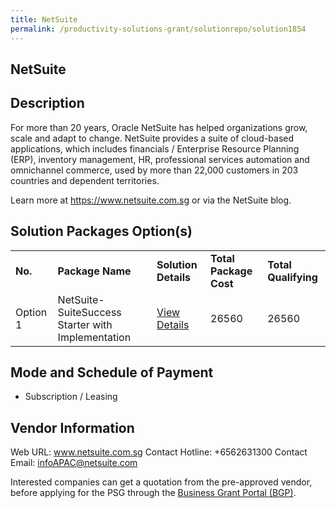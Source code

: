 ```yaml
---
title: NetSuite
permalink: /productivity-solutions-grant/solutionrepo/solution1854
---
```


## NetSuite

## Description

For more than 20 years, Oracle NetSuite has helped organizations grow, scale and adapt to change. NetSuite provides a suite of cloud-based applications, which includes financials / Enterprise Resource Planning (ERP), inventory management, HR, professional services automation and omnichannel commerce, used by more than 22,000 customers in 203 countries and dependent territories.

Learn more at https://www.netsuite.com.sg or via the NetSuite blog.

## Solution Packages Option(s)

<table>
<tr>
<td><b>No.</b></td>
<td><b>Package Name</b></td>
<td><b>Solution Details</b></td>
<td><b>Total Package Cost</b></td>
<td><b>Total Qualifying</b></td>
</tr>
<tr>
<td>Option 1</td>
<td>NetSuite-SuiteSuccess Starter with Implementation</td>
<td><a href='https://www.gobusiness.gov.sg/images/psg/DesensitisedOracleAnnexCRwef12August2021-_Part_12.pdf'>View Details</a></td>
<td>26560</td>
<td>26560</td>
</tr>
</table>

## Mode and Schedule of Payment

 - Subscription / Leasing

## Vendor Information

 Web URL: www.netsuite.com.sg 
Contact Hotline: +6562631300 
Contact Email: infoAPAC@netsuite.com 


Interested companies can get a quotation from the pre-approved vendor, before applying for the PSG through the <a href='https://www.businessgrants.gov.sg/'>Business Grant Portal (BGP)</a>.
<script src="/jquery/resize-tables.js"></script>
